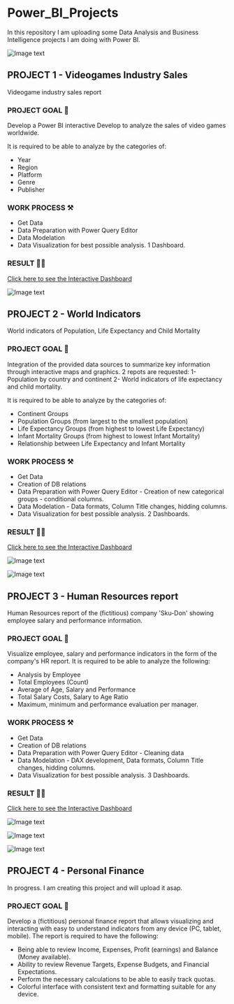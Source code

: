 # Power_BI_Projects


In this repository I am uploading some Data Analysis and Business Intelligence projects I am doing with Power BI.

![Image text](https://github.com/Davidteje/Power_BI_projects/blob/main/img/Power_BI.jpg)



## PROJECT 1 - Videogames Industry Sales
Videogame industry sales report

### PROJECT GOAL 🎯
Develop a Power BI interactive Develop to analyze the sales of video games worldwide.

It is required to be able to analyze by the categories of:
- Year
- Region
- Platform
- Genre
- Publisher

### WORK PROCESS  ⚒️
- Get Data
- Data Preparation with Power Query Editor
- Data Modelation 
- Data Visualization for best possible analysis. 1 Dashboard.

### RESULT 👨‍💻

[Click here to see the Interactive Dashboard](https://app.powerbi.com/view?r=eyJrIjoiNGE5M2Y0MTgtOWJjYi00ZGYwLWJmNTEtMjdkNzRiYTAxMDg4IiwidCI6IjE2NTM0Y2YxLWIxZDMtNDQwZi1iMWZiLTIyYzI1ZDcyM2E1OSIsImMiOjl9) 

![Image text](https://github.com/Davidteje/Power_BI_projects/blob/main/img/BI%20Dashboard_P1.png)



## PROJECT 2 - World Indicators
World indicators of Population, Life Expectancy and Child Mortality

### PROJECT GOAL 🎯
Integration of the provided data sources to summarize key information through interactive maps and graphics. 
2 repots are requested:
1- Population by country and continent
2- World indicators of life expectancy and child mortality.

It is required to be able to analyze by the categories of:
- Continent Groups
- Population Groups (from largest to the smallest population)
- Life Expectancy Groups (from highest to lowest Life Expectancy)
- Infant Mortality Groups (from highest to lowest Infant Mortality)
- Relationship between Life Expectancy and Infant Mortality 

### WORK PROCESS  ⚒️
- Get Data 
- Creation of DB relations
- Data Preparation with Power Query Editor - Creation of new categorical groups - conditional columns.
- Data Modelation - Data formats, Column Title changes, hidding columns.
- Data Visualization for best possible analysis. 2 Dashboards.

### RESULT 👨‍💻

[Click here to see the Interactive Dashboard](https://app.powerbi.com/view?r=eyJrIjoiZjljZDFkMjUtN2FiZC00ODQ2LWE0ZmQtYzJlOTczNjI2Yzk0IiwidCI6IjE2NTM0Y2YxLWIxZDMtNDQwZi1iMWZiLTIyYzI1ZDcyM2E1OSIsImMiOjl9)

![Image text](https://github.com/Davidteje/Power_BI_projects/blob/main/img/BI%20Dashboard_P2_1.png)

![Image text](https://github.com/Davidteje/Power_BI_projects/blob/main/img/BI%20Dashboard_P2_2.png)



## PROJECT 3 - Human Resources report
Human Resources report of the (fictitious) company 'Sku-Don' showing employee salary and performance information.

### PROJECT GOAL 🎯
Visualize employee, salary and performance indicators in the form of the company's HR report.
It is required to be able to analyze the following:
- Analysis by Employee
- Total Employees (Count)
- Average of Age, Salary and Performance
- Total Salary Costs, Salary to Age Ratio
- Maximum, minimum and performance evaluation per manager.

### WORK PROCESS  ⚒️
- Get Data 
- Creation of DB relations
- Data Preparation with Power Query Editor - Cleaning data
- Data Modelation - DAX development, Data formats, Column Title changes, hidding columns.
- Data Visualization for best possible analysis. 3 Dashboards.

### RESULT 👨‍💻

[Click here to see the Interactive Dashboard](https://app.powerbi.com/view?r=eyJrIjoiNzA3ZjA5ZmQtZmI2Yy00MGI0LThiZmMtN2I2ZDNlM2Y0NmFlIiwidCI6IjE2NTM0Y2YxLWIxZDMtNDQwZi1iMWZiLTIyYzI1ZDcyM2E1OSIsImMiOjl9&pageName=ReportSection)

![Image text](https://github.com/Davidteje/Power_BI_projects/blob/main/img/BI%20Dashboard_P3_1.png)

![Image text](https://github.com/Davidteje/Power_BI_projects/blob/main/img/BI%20Dashboard_P3_2.png)

![Image text](https://github.com/Davidteje/Power_BI_projects/blob/main/img/BI%20Dashboard_P3_3.png)



## PROJECT 4 - Personal Finance
In progress. I am creating this project and will upload it asap.


### PROJECT GOAL 🎯
Develop a (fictitious) personal finance report that allows visualizing and interacting with easy to understand indicators from any device (PC, tablet, mobile).
 The report is required to have the following:
- Being able to review Income, Expenses, Profit (earnings) and Balance (Money available).
- Ability to review Revenue Targets, Expense Budgets, and Financial Expectations.
- Perform the necessary calculations to be able to easily track quotas.
- Colorful interface with consistent text and formatting suitable for any device.









